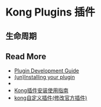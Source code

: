 # Kong Plugins 插件



## 生命周期



## Read More

- [Plugin Development Guide](https://docs.konghq.com/latest/plugin-development/)
- [(un)Installing your plugin](https://docs.konghq.com/latest/plugin-development/distribution)
- 
- [Kong插件安装使用指南](https://www.liangzl.com/get-article-detail-160395.html)
- [kong自定义插件(修改官方插件)](https://blog.csdn.net/luanpeng825485697/article/details/85638609)

